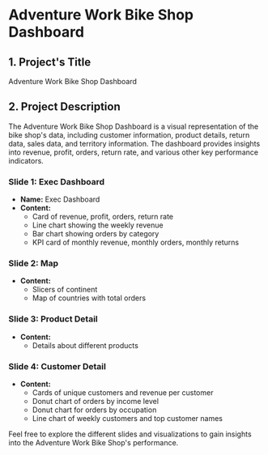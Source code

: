 # Adventure Work Bike Shop Dashboard

## 1. Project's Title
Adventure Work Bike Shop Dashboard

## 2. Project Description
The Adventure Work Bike Shop Dashboard is a visual representation of the bike shop's data, including customer information, product details, return data, sales data, and territory information. 
The dashboard provides insights into revenue, profit, orders, return rate, and various other key performance indicators.

### Slide 1: Exec Dashboard
- **Name:** Exec Dashboard
- **Content:**
  - Card of revenue, profit, orders, return rate
  - Line chart showing the weekly revenue
  - Bar chart showing orders by category
  - KPI card of monthly revenue, monthly orders, monthly returns

### Slide 2: Map
- **Content:**
  - Slicers of continent
  - Map of countries with total orders

### Slide 3: Product Detail
- **Content:**
  - Details about different products

### Slide 4: Customer Detail
- **Content:**
  - Cards of unique customers and revenue per customer
  - Donut chart of orders by income level
  - Donut chart for orders by occupation
  - Line chart of weekly customers and top customer names

Feel free to explore the different slides and visualizations to gain insights into the Adventure Work Bike Shop's performance.

